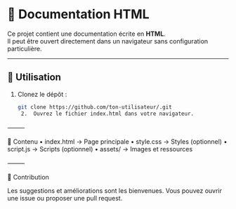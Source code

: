 # 📖 Documentation HTML

Ce projet contient une documentation écrite en **HTML**.  
Il peut être ouvert directement dans un navigateur sans configuration particulière.

---

## 🚀 Utilisation

1. Clonez le dépôt :
   ```bash
   git clone https://github.com/ton-utilisateur/.git
   	2.	Ouvrez le fichier index.html dans votre navigateur.

⸻

📂 Contenu
	•	index.html → Page principale
	•	style.css → Styles (optionnel)
	•	script.js → Scripts (optionnel)
	•	assets/ → Images et ressources

⸻

🤝 Contribution

Les suggestions et améliorations sont les bienvenues.
Vous pouvez ouvrir une issue ou proposer une pull request.
